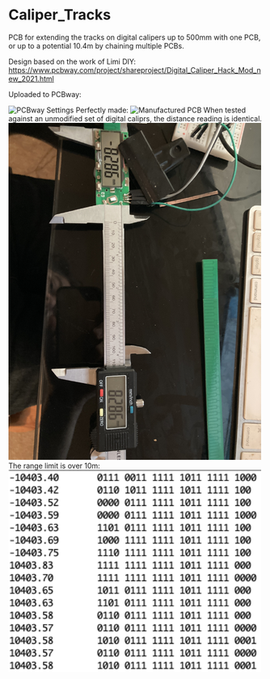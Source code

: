 # Caliper_Tracks
PCB for extending the tracks on digital calipers up to 500mm with one PCB, or up to a potential 10.4m by chaining multiple PCBs.


Design based on the work of Limi DIY:
  https://www.pcbway.com/project/shareproject/Digital_Caliper_Hack_Mod_new_2021.html
  
Uploaded to PCBway: 
  
  <img width="948" alt="PCBway Settings" src="https://user-images.githubusercontent.com/14310267/162711058-86543b25-9418-48c6-891e-c23187d46e3a.png">
Perfectly made:  
  <img width="500" alt="Manufactured PCB" src="https://github.com/SimonLane/Caliper_Tracks/blob/main/IMG_4774 2.JPG">
When tested against an unmodified set of digital caliprs, the distance reading is identical.  
  <img width="500" alt="accuracy test" src="https://github.com/SimonLane/Caliper_Tracks/blob/main/IMG_4775.JPG">
The range limit is over 10m:
<img width="500" alt="range test" src="https://github.com/SimonLane/Caliper_Tracks/blob/main/Screenshot%202022-05-01%20at%2017.43.25.png">

